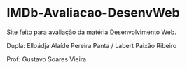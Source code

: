 # IMDb-Avaliacao-DesenvWeb

Site feito para avaliação da matéria Desenvolvimento Web.

Dupla: Elloádja Alaíde Pereira Panta / Labert Paixão Ribeiro

Prof: Gustavo Soares Vieira
